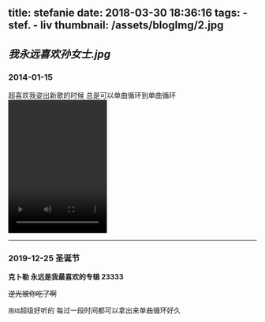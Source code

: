 title: stefanie
date: 2018-03-30 18:36:16
tags:
    - stef.
    - liv
thumbnail: /assets/blogImg/2.jpg
---
**_我永远喜欢孙女士.jpg_**
---
### 2014-01-15
超喜欢我姿出新歌的时候 总是可以单曲循环到单曲循环
<video controls autoplay width=200 height=270
loop='loop' name="media"><source src="/assets/video/stef.mp4"
type="video/mp4"></video>

---
### 2019-12-25 圣诞节
**克卜勒 永远是我最喜欢的专辑 23333**

~~逆光被你吃了啊~~

`围绕`超级好听的 每过一段时间都可以拿出来单曲循环好久

